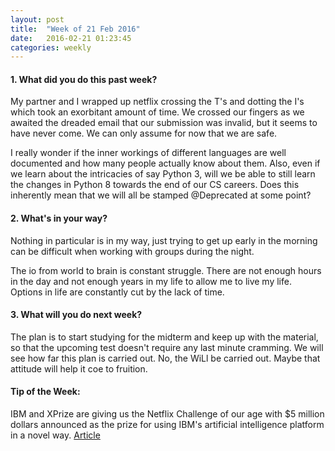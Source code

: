```yaml
---
layout: post
title:  "Week of 21 Feb 2016"
date:   2016-02-21 01:23:45
categories: weekly
---
```

#### 1. What did you do this past week?
My partner and I wrapped up netflix crossing the T's and dotting the I's which took an exorbitant amount of time. We crossed our fingers as we awaited the dreaded email that our submission was invalid, but it seems to have never come. We can only assume for now that we are safe.

I really wonder if the inner workings of different languages are well documented and how many people actually know about them. Also, even if we learn about the intricacies of say Python 3, will we be able to still learn the changes in Python 8 towards the end of our CS careers. Does this inherently mean that we will all be stamped @Deprecated at some point?

#### 2. What's in your way?
Nothing in particular is in my way, just trying to get up early in the morning can be difficult when working with groups during the night.

The io from world to brain is constant struggle. There are not enough hours in the day and not enough years in my life to allow me to live my life. Options in life are constantly cut by the lack of time.

#### 3. What will you do next week?
The plan is to start studying for the midterm and keep up with the material, so that the upcoming test doesn't require any last minute cramming. We will see how far this plan is carried out. No, the WiLl be carried out. Maybe that attitude will help it coe to fruition.

#### Tip of the Week:
IBM and XPrize are giving us the Netflix Challenge of our age with $5 million dollars announced as the prize for using IBM's artificial intelligence platform in a novel way. [Article](https://www.inverse.com/article/11757-ibm-and-xprize-bet-5-million-on-making-us-forget-about-skynet)